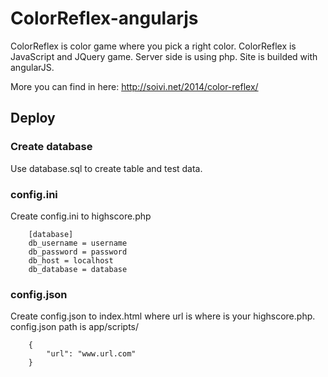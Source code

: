 ColorReflex-angularjs
=====================

ColorReflex is color game where you pick a right color. ColorReflex is JavaScript and JQuery game.
Server side is using php. Site is builded with angularJS.

More you can find in here: http://soivi.net/2014/color-reflex/

## Deploy

### Create database
Use database.sql to create table and test data.

### config.ini
Create config.ini to highscore.php

		[database]
		db_username = username
		db_password = password
		db_host = localhost
		db_database = database
		
### config.json
Create config.json to index.html where url is where is your highscore.php.
config.json path is app/scripts/

		{
			"url": "www.url.com"
		}

